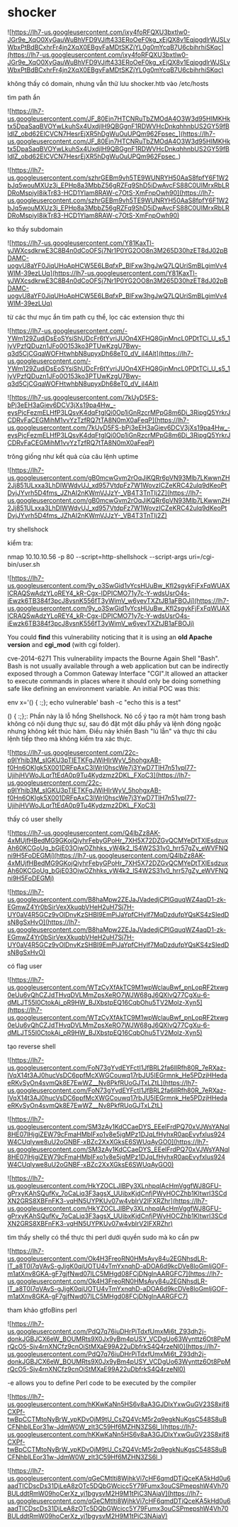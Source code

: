 # shocker

![https://lh7-us.googleusercontent.com/ixy4foRFQXU3bxtlw0-JGr9e_XqO0XyGauWuBhVFD9VJift433ERoOeF0kg_xEjQX8v1EqjpgdlrWJSLvWbxPtBdBCxhrFr4jn2XqX0EBgvFaMDtSKZjYL0g0mYcqB7U6cbihrhiSKqc](https://lh7-us.googleusercontent.com/ixy4foRFQXU3bxtlw0-JGr9e_XqO0XyGauWuBhVFD9VJift433ERoOeF0kg_xEjQX8v1EqjpgdlrWJSLvWbxPtBdBCxhrFr4jn2XqX0EBgvFaMDtSKZjYL0g0mYcqB7U6cbihrhiSKqc)

không thấy có domain, nhưng vẫn thử lưu shocker.htb vào /etc/hosts

tìm path ẩn

![https://lh7-us.googleusercontent.com/JF_80Ejn7HTCNRuTbZMOdA4O3W3d95HIMKHktx5DpaSaqBVOYwLkuhSx4UxdjIH9QBGgnF1RDWVHcDnkqhhnbUS2GY59fBldlZ_obd62ElCVCN7HesrEjXR5hDgWuOuUPQm962Fpsec_](https://lh7-us.googleusercontent.com/JF_80Ejn7HTCNRuTbZMOdA4O3W3d95HIMKHktx5DpaSaqBVOYwLkuhSx4UxdjIH9QBGgnF1RDWVHcDnkqhhnbUS2GY59fBldlZ_obd62ElCVCN7HesrEjXR5hDgWuOuUPQm962Fpsec_)

![https://lh7-us.googleusercontent.com/szhrGEBm9vh5TE9WUNRYH50AaS8fpfY6F1W2bJq5wouMXUz3j_EPHp8a3MbbZ56gRZFq9ShD5iDwAvcFS88C0UIMrxRbLRDRoMspiyI8ikTr83-HCD1Ylam8RAW-c7OtS-XmFnpOwh90](https://lh7-us.googleusercontent.com/szhrGEBm9vh5TE9WUNRYH50AaS8fpfY6F1W2bJq5wouMXUz3j_EPHp8a3MbbZ56gRZFq9ShD5iDwAvcFS88C0UIMrxRbLRDRoMspiyI8ikTr83-HCD1Ylam8RAW-c7OtS-XmFnpOwh90)

ko thấy subdomain

![https://lh7-us.googleusercontent.com/Y81KaxTl-yJWXcsdkrwE3C8B4n0dCoOFSj7Nr1P0YG2OO8n3M265D30hzET8dJ02pBDAMC-uogvU8aYF0JiqUHoApHCW5E6LBqfxP_BlFxw3hgJwQ7LQUriSmBLgimVv4WIM-39ezLUq](https://lh7-us.googleusercontent.com/Y81KaxTl-yJWXcsdkrwE3C8B4n0dCoOFSj7Nr1P0YG2OO8n3M265D30hzET8dJ02pBDAMC-uogvU8aYF0JiqUHoApHCW5E6LBqfxP_BlFxw3hgJwQ7LQUriSmBLgimVv4WIM-39ezLUq)

từ các thư mục ẩn tìm path cụ thể, lọc các extension thực thi

![https://lh7-us.googleusercontent.com/-YWm129ZudjDsEoSYsiShUDcFr6tYvriJUOn4XFHQ8GjnMncL0PDtTCi_U_s5_1lyVPzfQDuzn1JFo0O153ko3PTUwKzgU7Bwy-q3d5CjCGqaWOFHtwhbN8upyxDh68eT0_dV_jl4Alt](https://lh7-us.googleusercontent.com/-YWm129ZudjDsEoSYsiShUDcFr6tYvriJUOn4XFHQ8GjnMncL0PDtTCi_U_s5_1lyVPzfQDuzn1JFo0O153ko3PTUwKzgU7Bwy-q3d5CjCGqaWOFHtwhbN8upyxDh68eT0_dV_jl4Alt)

![https://lh7-us.googleusercontent.com/7kUyD5FS-bPj3eEH3aGiev6DCV3jXs19pa4Hw_-eysPjcFezmELHfP3LQsvK4dqFtgIQi0Op1iGnRzcrMPpG8m6Di_3RipgQ5YrkrJCDRvFaCEGMihM1vvYzTzfRQ7tTA8N0mX0aFeqP](https://lh7-us.googleusercontent.com/7kUyD5FS-bPj3eEH3aGiev6DCV3jXs19pa4Hw_-eysPjcFezmELHfP3LQsvK4dqFtgIQi0Op1iGnRzcrMPpG8m6Di_3RipgQ5YrkrJCDRvFaCEGMihM1vvYzTzfRQ7tTA8N0mX0aFeqP)

trông giống như kết quả của câu lệnh uptime

![https://lh7-us.googleusercontent.com/gB0mcwGvm2rOqJiKQRr6pVN93Mlb7LKwwnZH2Jj851ULxxa3LhDlWWdvUJ_xd957VtdpFz7W1WovzICZeKRC42ulq9dKeoPtDvjJYvrh5D4fms_JZhAI2nKWmVJJzY-_VB4T3TnTIj2Z](https://lh7-us.googleusercontent.com/gB0mcwGvm2rOqJiKQRr6pVN93Mlb7LKwwnZH2Jj851ULxxa3LhDlWWdvUJ_xd957VtdpFz7W1WovzICZeKRC42ulq9dKeoPtDvjJYvrh5D4fms_JZhAI2nKWmVJJzY-_VB4T3TnTIj2Z)

try shellshock

kiểm tra:

nmap 10.10.10.56 -p 80 --script=http-shellshock --script-args uri=/cgi-bin/user.sh

![https://lh7-us.googleusercontent.com/9y_o3SwGid1vYcsHUuBw_Kfl2sgykFjFxFqWUAXlCRAQSwAdzYLoREY4_kR-Cgx-IDPICMO71y7c-Y-wdsUsrO4s-iEwzk6TB384f3pcJ8vsnK556fT3yWimV_w6yevTXZtJB1aFBOJj](https://lh7-us.googleusercontent.com/9y_o3SwGid1vYcsHUuBw_Kfl2sgykFjFxFqWUAXlCRAQSwAdzYLoREY4_kR-Cgx-IDPICMO71y7c-Y-wdsUsrO4s-iEwzk6TB384f3pcJ8vsnK556fT3yWimV_w6yevTXZtJB1aFBOJj)

You could **find** this vulnerability noticing that it is using an **old Apache version** and **cgi_mod** (with cgi folder).

cve-2014-6271 This vulnerability impacts the Bourne Again Shell "Bash". Bash is not usually available through a web application but can be indirectly exposed through a Common Gateway Interface "CGI".It allowed an attacker to execute commands in places where it should only be doing something safe like defining an environment variable. An initial POC was this:

env x='() { :;}; echo vulnerable' bash -c "echo this is a test"

() { :;};: Phần này là lỗ hổng Shellshock. Nó cố ý tạo ra một hàm trong bash không có nội dung thực sự, sau đó đặt một dấu phẩy và lệnh đóng ngoặc nhưng không kết thúc hàm. Điều này khiến Bash "lú lẫn" và thực thi câu lệnh tiếp theo mà không kiểm tra xác thực.

![https://lh7-us.googleusercontent.com/22c-p9IYhib3M_sIGKU3pTIETKFgJWiHIrWyV_5hohgxAB-f0Hn6OKIgk5X001DRFpAxC3lWrI0hscWe7j3YwD7TIH7n51vpl77-UjihjHVWoJLqrTtEdA0p9Tu4Kydzmz2DKL_FXoC3](https://lh7-us.googleusercontent.com/22c-p9IYhib3M_sIGKU3pTIETKFgJWiHIrWyV_5hohgxAB-f0Hn6OKIgk5X001DRFpAxC3lWrI0hscWe7j3YwD7TIH7n51vpl77-UjihjHVWoJLqrTtEdA0p9Tu4Kydzmz2DKL_FXoC3)

thấy có user shelly

![https://lh7-us.googleusercontent.com/Q4lbZz8AK-4xMUjfHBedMG9GKojQiyhrFebyGPoHr_7XH5X72DZGvQCMYeDtTXlEsdzuxAh60KCGoUg_bGjE03OjwOZhhks_yW4k2_lS4W2S31v0_hrr57gZy_eWVFNQni9H5FoDEGMj](https://lh7-us.googleusercontent.com/Q4lbZz8AK-4xMUjfHBedMG9GKojQiyhrFebyGPoHr_7XH5X72DZGvQCMYeDtTXlEsdzuxAh60KCGoUg_bGjE03OjwOZhhks_yW4k2_lS4W2S31v0_hrr57gZy_eWVFNQni9H5FoDEGMj)

![https://lh7-us.googleusercontent.com/B8haMpw2ZEJaJVadedjCPIGquqWZ4aqD1-zk-EGmwZ4Yr0bSirVexXkuqbVHeH2uH7Sj7H-UY0aV4R5GCz9vOlDnvKzSHBI9EmPiJaYpfCHylf7MqDzdufpYQsKS4zSIedDsN8gSxHvO](https://lh7-us.googleusercontent.com/B8haMpw2ZEJaJVadedjCPIGquqWZ4aqD1-zk-EGmwZ4Yr0bSirVexXkuqbVHeH2uH7Sj7H-UY0aV4R5GCz9vOlDnvKzSHBI9EmPiJaYpfCHylf7MqDzdufpYQsKS4zSIedDsN8gSxHvO)

có flag user

![https://lh7-us.googleusercontent.com/WTzCyXfAkTC9M1wpWclauBwf_pnLopRF2txwg0eUu6vQhCZJdTHvqDVLMmZpsXeRO7WJW68gJ6QXlvQ77CgXu-6-dMLJT55I0CtokAj_pR9HW_BJXbstpEQ16CqbOhu5TV2Molz-Xyn5](https://lh7-us.googleusercontent.com/WTzCyXfAkTC9M1wpWclauBwf_pnLopRF2txwg0eUu6vQhCZJdTHvqDVLMmZpsXeRO7WJW68gJ6QXlvQ77CgXu-6-dMLJT55I0CtokAj_pR9HW_BJXbstpEQ16CqbOhu5TV2Molz-Xyn5)

tạo reverse shell

![https://lh7-us.googleusercontent.com/FoN73gYvdEYFctI1JfBRL2fa6lIRfh80R_7eRXaz-lVqX14t3AJ0hucVsDC6ppfMcXWGCouwq17rbJU5IEGrmnk_He5PDzjHHedaeRKvSyOn4svmQk8E7EwWZ__Nv8PkfRUoGJTxLZtL](https://lh7-us.googleusercontent.com/FoN73gYvdEYFctI1JfBRL2fa6lIRfh80R_7eRXaz-lVqX14t3AJ0hucVsDC6ppfMcXWGCouwq17rbJU5IEGrmnk_He5PDzjHHedaeRKvSyOn4svmQk8E7EwWZ__Nv8PkfRUoGJTxLZtL)

![https://lh7-us.googleusercontent.com/SM3zAy1KdCCaeDYS_EEeIFrdPQ70xVJWsYANql8HE07lHjgiZEW79cFmaHMbIFxo1v8e5jgMPz1DJqLfHyhxR0apEvyfxlus924W4CUqlywe8uU2oGNBF-xBZc2XxXGksE6SWUqAyGO0](https://lh7-us.googleusercontent.com/SM3zAy1KdCCaeDYS_EEeIFrdPQ70xVJWsYANql8HE07lHjgiZEW79cFmaHMbIFxo1v8e5jgMPz1DJqLfHyhxR0apEvyfxlus924W4CUqlywe8uU2oGNBF-xBZc2XxXGksE6SWUqAyGO0)

![https://lh7-us.googleusercontent.com/HkYZOCLJIBPy3XLnhpqlAcHmVggfWJ8GFU-gPrxyKAhSQufKv_7oCaLiq3F3agsX_UUibxKjdCnfjPWyHOCZhb1KltwrI3SCdXN2GRS8XBFnFK3-vqHN5UYPKUv07w4vblrV2IFXRZhr](https://lh7-us.googleusercontent.com/HkYZOCLJIBPy3XLnhpqlAcHmVggfWJ8GFU-gPrxyKAhSQufKv_7oCaLiq3F3agsX_UUibxKjdCnfjPWyHOCZhb1KltwrI3SCdXN2GRS8XBFnFK3-vqHN5UYPKUv07w4vblrV2IFXRZhr)

tìm thấy shelly có thể thực thi perl dưới quyền sudo mà ko cần pw

![https://lh7-us.googleusercontent.com/Ok4H3FreoRN0HMsAvy84u2EGNhsdLR-lT_a8T0I7qVAvS-gJjgK0qiUOTU4vTmYxnqhD-aDOA6d9kcDVe8loGmljGOF-m1atXnv8GKA-gF7gjfNwd07lLC5MHgd08FCjDNglnAARGFC7](https://lh7-us.googleusercontent.com/Ok4H3FreoRN0HMsAvy84u2EGNhsdLR-lT_a8T0I7qVAvS-gJjgK0qiUOTU4vTmYxnqhD-aDOA6d9kcDVe8loGmljGOF-m1atXnv8GKA-gF7gjfNwd07lLC5MHgd08FCjDNglnAARGFC7)

tham khảo gtfoBins perl

![https://lh7-us.googleusercontent.com/PdQ7q76iuDHrPiTdxfUmxMi6t_Z93dh2j-donkJGBJCX6eW_BOUMRts9X0Jx9yBm4pUSY_VCDgUo63Wynttz6Ot8PpMrQcO5-Sjv4rnXNCfz9cnOiStMXaE99A22uDbfrkS4Q4rzeNl0](https://lh7-us.googleusercontent.com/PdQ7q76iuDHrPiTdxfUmxMi6t_Z93dh2j-donkJGBJCX6eW_BOUMRts9X0Jx9yBm4pUSY_VCDgUo63Wynttz6Ot8PpMrQcO5-Sjv4rnXNCfz9cnOiStMXaE99A22uDbfrkS4Q4rzeNl0)

-e allows you to define Perl code to be executed by the compiler

![https://lh7-us.googleusercontent.com/hKKwKaNn5HS6v8aA3GJDlxYxwGuGV23S8xjf8CXPf-twBpCCTMtoNyBrW_ypKDvOjM9tU_CsZQ4VcM5r2q9egkNuKgsC548S8uBCFNhblLEor31w-JdmW0W_zlt3C59Hf6MZHN3ZS6l_](https://lh7-us.googleusercontent.com/hKKwKaNn5HS6v8aA3GJDlxYxwGuGV23S8xjf8CXPf-twBpCCTMtoNyBrW_ypKDvOjM9tU_CsZQ4VcM5r2q9egkNuKgsC548S8uBCFNhblLEor31w-JdmW0W_zlt3C59Hf6MZHN3ZS6l_)

![https://lh7-us.googleusercontent.com/qGeCMtlti8WjhkVi7cHF6qmdDTiQceKA5kHd0u6aadTICDscDs31DjLeA8zOTc5DQbGWcicc5Y79Fumx3ouCSPmepshW4Vh70BULddtRmW09hoCerXz_yi1bgysvM2H9M1tPiC3NAiaV](https://lh7-us.googleusercontent.com/qGeCMtlti8WjhkVi7cHF6qmdDTiQceKA5kHd0u6aadTICDscDs31DjLeA8zOTc5DQbGWcicc5Y79Fumx3ouCSPmepshW4Vh70BULddtRmW09hoCerXz_yi1bgysvM2H9M1tPiC3NAiaV)